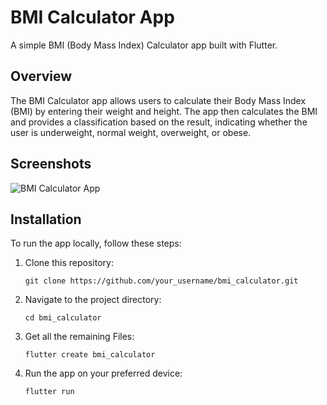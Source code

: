 
# BMI Calculator App

A simple BMI (Body Mass Index) Calculator app built with Flutter.

## Overview

The BMI Calculator app allows users to calculate their Body Mass Index (BMI) by entering their weight and height. The app then calculates the BMI and provides a classification based on the result, indicating whether the user is underweight, normal weight, overweight, or obese.

## Screenshots

![BMI Calculator App](https://example.com/path/to/your/gif.gif)

## Installation

To run the app locally, follow these steps:

1. Clone this repository:

   ```
   git clone https://github.com/your_username/bmi_calculator.git
   ```

2. Navigate to the project directory:

   ```
   cd bmi_calculator
   ```

3. Get all the remaining Files:

   ```
   flutter create bmi_calculator
   ```


4. Run the app on your preferred device:

   ```
   flutter run
   ```

